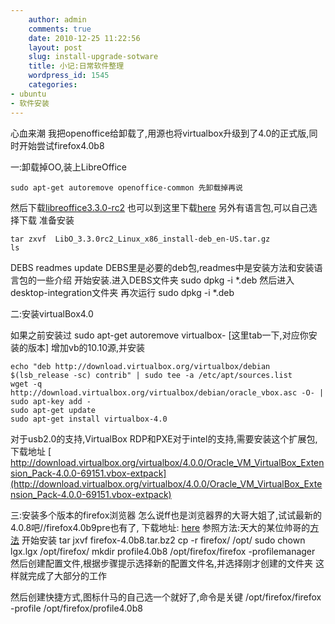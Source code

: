 ```yaml
---
    author: admin
    comments: true
    date: 2010-12-25 11:22:56
    layout: post
    slug: install-upgrade-sotware
    title: 小记:日常软件整理
    wordpress_id: 1545
    categories:
- ubuntu
- 软件安装
---
```


心血来潮 我把openoffice给卸载了,用源也将virtualbox升级到了4.0的正式版,同时开始尝试firefox4.0b8

一:卸载掉OO,装上LibreOffice

    sudo apt-get autoremove openoffice-common 先卸载掉再说
然后下载[libreoffice3.3.0-rc2](http://www.documentfoundation.org/download/)
也可以到这里下载[here](http://download.documentfoundation.org/libreoffice/testing/3.3.0-rc2/deb/x86/)
另外有语言包,可以自己选择下载
准备安装

    tar zxvf  LibO_3.3.0rc2_Linux_x86_install-deb_en-US.tar.gz
    ls
DEBS  readmes update
DEBS里是必要的deb包,readmes中是安装方法和安装语言包的一些介绍
开始安装.进入DEBS文件夹
    sudo dpkg -i *.deb
然后进入desktop-integration文件夹
再次运行
    sudo dpkg -i *.deb

二:安装virtualBox4.0

如果之前安装过
    sudo apt-get autoremove virtualbox- [这里tab一下,对应你安装的版本]
增加vb的10.10源,并安装

    echo "deb http://download.virtualbox.org/virtualbox/debian $(lsb_release -sc) contrib" | sudo tee -a /etc/apt/sources.list
    wget -q http://download.virtualbox.org/virtualbox/debian/oracle_vbox.asc -O- | sudo apt-key add -
    sudo apt-get update
    sudo apt-get install virtualbox-4.0

对于usb2.0的支持,VirtualBox RDP和PXE对于intel的支持,需要安装这个扩展包,下载地址
[ http://download.virtualbox.org/virtualbox/4.0.0/Oracle_VM_VirtualBox_Extension_Pack-4.0.0-69151.vbox-extpack](http://download.virtualbox.org/virtualbox/4.0.0/Oracle_VM_VirtualBox_Extension_Pack-4.0.0-69151.vbox-extpack)

三:安装多个版本的firefox浏览器
怎么说ff也是浏览器界的大哥大姐了,试试最新的4.0.8吧//firefox4.0b9pre也有了,
下载地址:
[here](ftp://ftp.mozilla.org/pub/mozilla.org/firefox/releases/4.0b8/linux-i686/zh-CN/)
参照方法:天大的某位帅哥的[方法](http://forum.ubuntu.org.cn/viewtopic.php?f=73&t=294406&p=2168882#p2168882)
开始安装
    tar jxvf firefox-4.0b8.tar.bz2
    cp -r firefox/ /opt/
    sudo chown lgx.lgx /opt/firefox/
    mkdir profile4.0b8
/opt/firefox/firefox -profilemanager
然后创建配置文件,根据步骤提示选择新的配置文件名,并选择刚才创建的文件夹
这样就完成了大部分的工作

然后创建快捷方式,图标什马的自己选一个就好了,命令是关键
/opt/firefox/firefox -profile /opt/firefox/profile4.0b8
